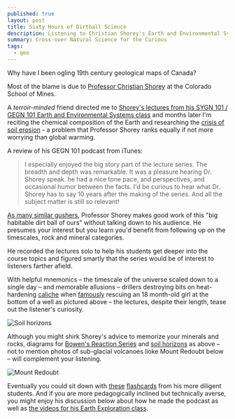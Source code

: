```yaml
---
published: true
layout: post
title: Sixty Hours of Dirtball Science
description: Listening to Christian Shorey's Earth and Environmental Systems Lectures
summary: Cross-over Natural Science for the Curious
tags:
  - geo
---
```


Why have I been ogling 19th century geological maps of Canada?

Most of the blame is due to [Professor Christian Shorey](https://geology.mines.edu/project/shorey-christian/) at the Colorado School of Mines.

A _terroir-minded_ friend directed me to [Shorey's lectures from his SYGN 101 / GEGN 101 Earth and Environmental Systems class](https://geology.mines.edu/sygn101-podcasts/) and months later I'm reciting the chemical composition of the Earth and researching the [crisis of soil erosion](https://www.smithsonianmag.com/science-nature/scientists-say-nations-corn-belt-has-lost-third-its-topsoil-180977485/) - a problem that Professor Shorey ranks equally if not more worrying than global warming.

A review of his GEGN 101 podcast from iTunes:

> I especially enjoyed the big story part of the lecture series. The breadth and depth was remarkable. It was a pleasure hearing Dr. Shorey speak. he had a nice tone pace, and perspectives, and occasional humor between the facts. I'd be curious to hear what Dr. Shorey has to say 10 years after the making of the series. And all the subject matter is still so relevant!

[As many similar gushers](https://itunes.apple.com/us/itunes-u/earth-environmental-science/id439365947), Professor Shorey makes good work of this "big habitable dirt ball of ours" without talking down to his audience. He presumes your interest but you learn you'd benefit from following up on the timescales, rock and mineral categories.

He recorded the lectures solo to help his students get deeper into the course topics and figured smartly that the series would be of interest to listeners farther afield.

With helpful mnemonics  – the timescale of the universe scaled down to a single day – and memorable allusions – drillers destroying bits on heat-hardening [caliche](https://en.wikipedia.org/wiki/Caliche) when [famously](https://en.wikipedia.org/wiki/Rescue_of_Jessica_McClure) rescuing an 18 month-old girl at the bottom of a well as pictured above – the lectures, despite their length, tease out the listener's curiosity.

![Soil horizons](https://upload.wikimedia.org/wikipedia/commons/thumb/9/95/Soil_profile.png/1024px-Soil_profile.png)

Although you might shirk Shorey's advice to memorize your minerals and rocks, diagrams for [Bowen's Reaction Series](https://en.wikipedia.org/wiki/Bowen%27s_reaction_series) and [soil horizons](https://en.wikipedia.org/wiki/Soil_horizon) as above – not to mention photos of sub-glacial volcanoes lioke Mount Redoubt below – will complement your listening.

![Mount Redoubt](https://upload.wikimedia.org/wikipedia/commons/thumb/6/65/Mt_Redoubt_2009-03-21_1237756418_ak231.JPG/1920px-Mt_Redoubt_2009-03-21_1237756418_ak231.JPG)

Eventually you could sit down with [these](https://quizlet.com/70275283/colorado-school-of-mines-shorey-earth-test-1-flash-cards/) [flashcards](https://quizlet.com/206124880/gegn-101-exam-1-flash-cards/) from his more diligent students.  And if you are more pedagogically inclined but technically averse, you might enjoy his discussion below about how he made the podcast as well as [the videos for his Earth Exploration class](https://podcasts.apple.com/us/podcast/earth-explorations/id439366320).
